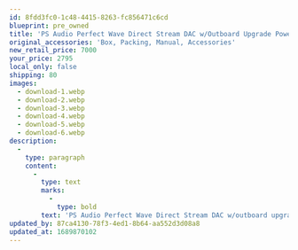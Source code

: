 ```yaml
---
id: 8fdd3fc0-1c48-4415-8263-fc856471c6cd
blueprint: pre_owned
title: 'PS Audio Perfect Wave Direct Stream DAC w/Outboard Upgrade Power Supply'
original_accessories: 'Box, Packing, Manual, Accessories'
new_retail_price: 7000
your_price: 2795
local_only: false
shipping: 80
images:
  - download-1.webp
  - download-2.webp
  - download-3.webp
  - download-4.webp
  - download-5.webp
  - download-6.webp
description:
  -
    type: paragraph
    content:
      -
        type: text
        marks:
          -
            type: bold
        text: 'PS Audio Perfect Wave Direct Stream DAC w/outboard upgrade power supply . Unit is in excellent condition with original box and packing and accessories. Unit sold as new for $7,000.00 w/power supply'
updated_by: 87ca4130-78f3-4ed1-8b64-aa552d3d08a8
updated_at: 1689870102
---
```

